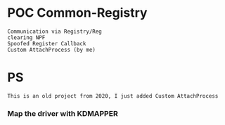 # POC Common-Registry

    Communication via Registry/Reg
    clearing NPF
    Spoofed Register Callback
    Custom AttachProcess (by me)
  
# PS
    This is an old project from 2020, I just added Custom AttachProcess

  ### Map the driver with KDMAPPER
